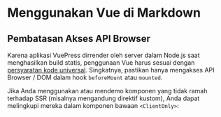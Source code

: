# Menggunakan Vue di Markdown

## Pembatasan Akses API Browser

Karena aplikasi VuePress dirrender oleh server dalam Node.js saat menghasilkan build statis, penggunaan Vue harus sesuai dengan [persyaratan kode universal](https://ssr.vuejs.org/en/universal.html). Singkatnya, pastikan hanya mengakses API Browser / DOM dalam hook `beforeMount` atau `mounted`.

Jika Anda menggunakan atau mendemo komponen yang tidak ramah terhadap SSR (misalnya mengandung direktif kustom), Anda dapat melingkupi mereka dalam komponen bawaan `<ClientOnly>`:

##
